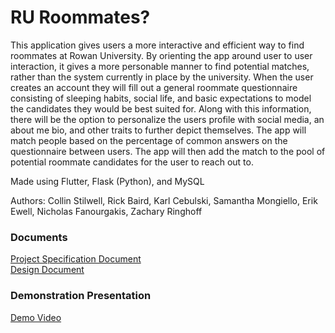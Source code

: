 # RU Roommates? 

This application gives users a more interactive and efficient way to find roommates at Rowan University. By orienting the app around user to user interaction, it gives a more personable manner to find potential matches, rather than the system currently in place by the university. When the user creates an account they will fill out a general roommate questionnaire consisting of sleeping habits, social life, and basic expectations to model the candidates they would be best suited for. Along with this information, there will be the option to personalize the users profile with social media, an about me bio, and other traits to further depict themselves. The app will match people based on the percentage of common answers on the questionnaire between users. The app will then add the match to the pool of potential roommate candidates for the user to reach out to.

Made using Flutter, Flask (Python), and MySQL

Authors: Collin Stilwell, Rick Baird, Karl Cebulski, Samantha Mongiello, Erik Ewell, Nicholas Fanourgakis, Zachary Ringhoff


### Documents
[Project Specification Document](https://github.com/RickBaird/senior-project/blob/master/senior%20project%20spec.pdf)  
[Design Document](https://github.com/RickBaird/senior-project/blob/master/Senior%20Project%20Design%20Document.pdf)


### Demonstration Presentation 
[Demo Video](https://drive.google.com/file/d/13mubD1SUV9Ul0aqzm-rz4AIJJ29nLCcC/view)



